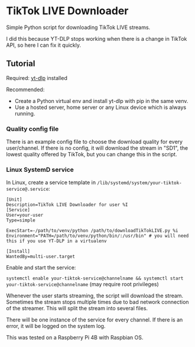 # TikTok LIVE Downloader
Simple Python script for downloading TikTok LIVE streams.

I did this because YT-DLP stops working when there is a change in TikTok API, so here I can fix it quickly.

## Tutorial
Required: [yt-dlp](https://github.com/yt-dlp/yt-dlp) installed

Recommended:
- Create a Python virtual env and install yt-dlp with pip in the same venv.
- Use a hosted server, home server or any Linux device which is always running.

### Quality config file
There is an example config file to choose the download quality for every user/channel. If there is no config, it will download the stream in "SD1", the lowest quality offered by TikTok, but you can change this in the script.

### Linux SystemD service
In Linux, create a service template in ```/lib/systemd/system/your-tiktok-service@.service```:

```
[Unit]
Description=TikTok LIVE Downloader for user %I
[Service]
User=your-user
Type=simple

ExecStart=-/path/to/venv/python /path/to/downloadTikTokLIVE.py %i
Environment="PATH=/path/to/venv/python/bin/:/usr/bin" # you will need this if you use YT-DLP in a virtualenv

[Install]
WantedBy=multi-user.target
```

Enable and start the service:

```systemctl enable your-tiktok-service@channelname && systemctl start your-tiktok-service@channelname``` (may require root privileges)

Whenever the user starts streaming, the script will download the stream. Sometimes the stream stops multiple times due to bad network connection of the streamer. This will split the stream into several files.

There will be one instance of the service for every channel. If there is an error, it will be logged on the system log.

This was tested on a Raspberry Pi 4B with Raspbian OS.

